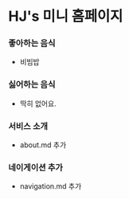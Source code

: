 # HJ's 미니 홈페이지

### 좋아하는 음식
- 비빔밥

### 싫어하는 음식
- 딱히 없어요.

### 서비스 소개
- about.md 추가

### 네이게이션 추가
- navigation.md 추가
